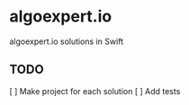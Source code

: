 # algoexpert.io
algoexpert.io solutions in Swift

## TODO

[ ] Make project for each solution
[ ] Add tests
